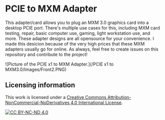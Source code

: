 # PCIE to MXM Adapter
This adapter/card allows you to plug an MXM 3.0 graphics card into a desktop PCIE port.
There's multiple use cases for this, including MXM card testing, repair, basic computer use, gaming, light workstation use, and more.
These adapter designs are all opensource for your convenience. I made this desicion because of the very high prices that these MXM adapters usually go for online.
As always, feel free to create issues on this repository and contribute to the project!

![Picture of the PCIE x1 to MXM Adapter.](/PCIE x1 to MXM3.0/Images/Front2.PNG)

## Licensing information
This work is licensed under a
[Creative Commons Attribution-NonCommercial-NoDerivatives 4.0 International License][cc-by-nc-nd].

[![CC BY-NC-ND 4.0][cc-by-nc-nd-image]][cc-by-nc-nd]

[cc-by-nc-nd]: http://creativecommons.org/licenses/by-nc-nd/4.0/
[cc-by-nc-nd-image]: https://licensebuttons.net/l/by-nc-nd/4.0/88x31.png

